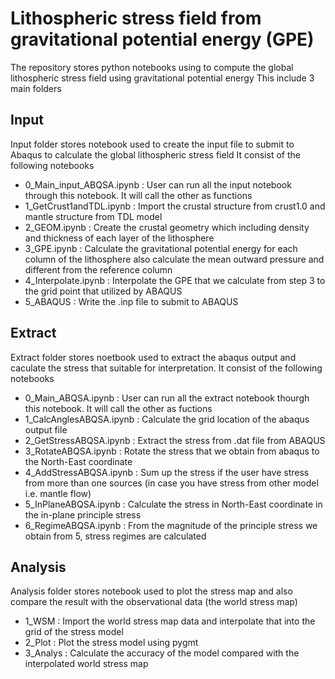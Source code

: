 # Lithospheric stress field from gravitational potential energy (GPE)
The repository stores python notebooks using to compute the global lithospheric stress field using gravitational potential energy
This include 3 main folders
## Input
Input folder stores notebook used to create the input file to submit to Abaqus to calculate the global lithospheric stress field
It consist of the following notebooks
- 0_Main_input_ABQSA.ipynb : User can run all the input notebook through this notebook. It will call the other as functions
- 1_GetCrust1andTDL.ipynb : Import the crustal structure from crust1.0 and mantle structure from TDL model
- 2_GEOM.ipynb : Create the crustal geometry which including density and thickness of each layer of the lithosphere
- 3_GPE.ipynb : Calculate the gravitational potential energy for each column of the lithosphere also calculate the mean outward pressure and different from the reference column
- 4_Interpolate.ipynb : Interpolate the GPE that we calculate from step 3 to the grid point that utilized by ABAQUS
- 5_ABAQUS : Write the .inp file to submit to ABAQUS

## Extract
Extract folder stores noetbook used to extract the abaqus output and caculate the stress that suitable for interpretation.
It consist of the following notebooks
- 0_Main_ABQSA.ipynb : User can run all the extract notebook thourgh this notebook. It will call the other as fuctions
- 1_CalcAnglesABQSA.ipynb : Calculate the grid location of the abaqus output file
- 2_GetStressABQSA.ipynb : Extract the stress from .dat file from ABAQUS
- 3_RotateABQSA.ipynb : Rotate the stress that we obtain from abaqus to the North-East coordinate
- 4_AddStressABQSA.ipynb : Sum up the stress if the user have stress from more than one sources (in case you have stress from other model i.e. mantle flow)
- 5_InPlaneABQSA.ipynb : Calculate the stress in North-East coordinate in the in-plane principle stress
- 6_RegimeABQSA.ipynb : From the magnitude of the principle stress we obtain from 5, stress regimes are calculated 
## Analysis
Analysis folder stores notebook used to plot the stress map and also compare the result with the observational data (the world stress map)
- 1_WSM : Import the world stress map data and interpolate that into the grid of the stress model
- 2_Plot : Plot the stress model using pygmt
- 3_Analys : Calculate the accuracy of the model compared with the interpolated world stress map
